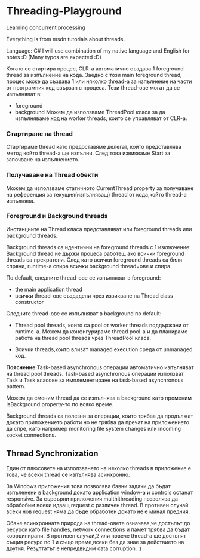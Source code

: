 # Threading-Playground
Learning concurrent processing

Everything is from msdn tutorials about threads.

Language: C#
I will use combination of my native language and English for notes :D
(Many typos are expected :D)

Когато се стартира процес, CLR-a автоматично създава 1 foreground thread за изпълнение на кода.
Заедно с този main foreground thread, процес може да създава 1 или няколко thread-a за изпълнение на
части от програмния код свързан с процеса.
Тези thread-ове могат да се изпълняват в:
* foreground
* background
Можем да използваме ThreadPool класа за да изпълняваме код на worker threads, които се управляват от CLR-a.


### Стартиране на thread
Стартираме thread като предоставяме делегат, който представлява метод който thread-a ще изпълни.
След това извикваме Start за започване на изпълнението.

### Получаване на Thread обекти
Можем да използваме статичното CurrentThread property за получаване на референция за текущия(изпълняващ) thread от кода,който thread-a изпълнява.

### Foreground и Background threads
Инстанциите на Thread класа представляват или foreground threads или background threads.

Background threads са идентични на foreground threads с 1 изключение:
Background thread не държи процеса работещ ако всички foreground threads са прекратени.
След като всички foreground threads са били спряни, runtime-а спира всички background thread=ове и спира.

По default, следните thread-ове се изпълняват в foreground:
* the main application thread
* всички thread-ове създадени чрез извикване на Thread class constructor

Следните thread-ове се изпълняват в background по default:
* Thread pool threads, които са pool от worker threads поддържани от runtime-a. Можем да конфигурираме thread pool-a и да планираме работа на thread pool threads чрез ThreadPool класа.

* Всички threads,които влизат managed execution среда от unmanaged код.


**Пояснение**
Task-based asynchronous операции автоматично изпълняват на thread pool threads.
Task-based asynchronous операции използват Task и Task<TResult> класове за имплементиране на
task-based asynchronous pattern.


Можем да сменим thread да се изпълнява в background като променим IsBackground property-то по всяко време.

Background threads са полезни за операции, които трябва да продължат докато приложението работи но не трябва да пречат на приложението да спре, като например monitoring file system changes или incoming socket connections.


## Thread Synchronization

Един от плюсовете на използването на няколко threads в приложение е това, че всеки thread се 
изпълнява асинхронно.

За Windows приложения това позволява бавни задачи да бъдат изпъленени в background докато 
application window-a и controls останат responsive.
За сървърни приложения multhithreading позволява да обрабобим всеки идващ request с различен thread.
В противен случай всеки нов request няма да бъде обработен докато не е минал предния.

Обаче асинхронната природа на thread-овете означава,че достъпът до ресурси като file handles, network connections и памет трябва да бъдат координирани.
В противен случай,2 или повече thread-a ще достъпят същия ресурс по 1 и също време,всеки без да знае за действието на другия.
Резултатът е непредвидим data corruption. :(
